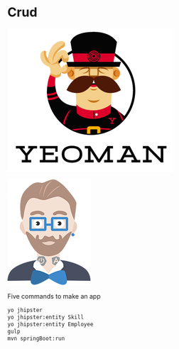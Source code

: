 # Crud


![yeoman](images/yeoman.png)


![jhipster](images/jhipster.png)


Five commands to make an app

```
yo jhipster
yo jhipster:entity Skill
yo jhipster:entity Employee
gulp
mvn springBoot:run
```